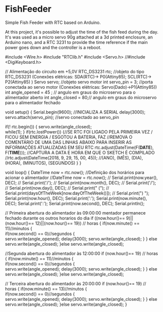 # FishFeeder
Simple Fish Feeder with  RTC based on Arduino.

At this project, it's possible to adjust the time of the fish feed during the day. 
It's was used as a micro servo 90g attached at a 3d printed enclosure, an Arduino nano, and a RTC 3231 to provide the time reference if the main power goes down and the controller is a reboot.


#include <Wire.h>
#include "RTClib.h"
#include <Servo.h>
//#include <DigiKeyboard.h>


// Alimentação do circuito em +5,0V
RTC_DS3231 rtc; //objeto do tipo RTC_DS3231 (Conexões elétricas: SDA(RTC)-> P0(Attiny85); SCL(RTC)-> P2(Attiny85) )
Servo servo; //objeto servo motor
int servo_pin = 3; //porta conectada ao servo motor (Conexões elétricas: Servo(Dado)->P1(Attiny85))
int angle_opened = 45 ; // angulo em graus do microservo para o alimentador aberto
int angle_closed = 80;// angulo em graus do microservo para o alimentador fechado

void setup()
{
  Serial.begin(9600); //INICIALIZA A SERIAL
  delay(3000);
  servo.attach(servo_pin); //servo conectado ao servo_pin 
     
   if(! rtc.begin()) 
    { 
      servo.write(angle_closed);   
      while(1); 
    }
  if(rtc.lostPower())
  {//SE RTC FOI LIGADO PELA PRIMEIRA VEZ / FICOU SEM ENERGIA / ESGOTOU A BATERIA, FAZ
    //REMOVA O COMENTÁRIO DE UMA DAS LINHAS ABAIXO PARA INSERIR AS INFORMAÇÕES ATUALIZADAS EM SEU RTC
    rtc.adjust(DateTime(F(__DATE__), F(__TIME__))); //CAPTURA A DATA E HORA EM QUE O SKETCH É COMPILADO
   //rtc.adjust(DateTime(2018, 9, 29, 15, 00, 45)); //(ANO), (MÊS), (DIA), (HORA), (MINUTOS), (SEGUNDOS)
   } 
}

void loop() {
DateTime now = rtc.now(); 
 //Definição dos horários para acionar o alimentador
//DateTime now = rtc.now();
// Serial.print(now.year(), DEC);
//    Serial.print('/');
//    Serial.print(now.month(), DEC);
//    Serial.print('/');
//    Serial.print(now.day(), DEC);
//    Serial.print(" (");
//    Serial.print(daysOfTheWeek[now.dayOfTheWeek()]);
//    Serial.print(") ");
    Serial.print(now.hour(), DEC);
    Serial.print(':');
    Serial.print(now.minute(), DEC);
    Serial.print(':');
    Serial.print(now.second(), DEC);
    Serial.println();


// Primeira abertura do alimentador às 09:00:00  mentador permanece fechado durante os outros horarios do dia
  if ((now.hour()== 9)||(now.hour()== 12)||(now.hour()== 19)) // horas
  {
   if(now.minute() == 11)//minutos
    {    
         if(now.second() == 0)//segundos
          {    
           servo.write(angle_opened); 
           delay(3000); 
           servo.write(angle_closed);
           }
    } else servo.write(angle_closed); 
  }else servo.write(angle_closed);
 
 //Segunda abertura do alimentador às 12:00:00
  if (now.hour()== 19) // horas
  {
   if(now.minute() == 11)//minutos
    {    
         if(now.second() == 0)//segundos
          {    
           servo.write(angle_opened); 
           delay(3000); 
           servo.write(angle_closed);
           }
    } else servo.write(angle_closed); 
  }else servo.write(angle_closed);

// Terceira abertura do alimentador às 20:00:00
  if (now.hour()== 19) // horas
  {
   if(now.minute() == 13)//minutos
    {    
         if(now.second() == 0)//segundos
          {    
           servo.write(angle_opened); 
           delay(3000); 
           servo.write(angle_closed);
           }
    } else servo.write(angle_closed); 
  }else servo.write(angle_closed);
}
